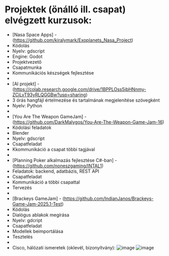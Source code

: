# Projektek (önálló ill. csapat) elvégzett kurzusok:

- [Nasa Space Apps] - (https://github.com/kiralymark/Exoplanets_Nasa_Project)
-    Kódolás
-    Nyelv: gdscript
-    Engine: Godot
-    Projektvezető
-    Csapatmunka
-    Kommunikációs készségek fejlesztése
-
- [AI projekt] - (https://colab.research.google.com/drive/1BPPLOss5jbHNnmy-ZCjLvT93yRLQGGBw?usp=sharing)
-   3 órás hangfájl értelmezése és tartalmának megjelenítése szövegként
-   Nyelv: Python
- 
- [You Are The Weapon GameJam] - (https://github.com/DarkMalygos/You-Are-The-Weapon-Game-Jam-16)
-   Kódolási feladatok
-   Blender
-   Nyelv: gdscript
-   Csapatfeladat
-   Kkommunikáció a csapat többi tagjával
-
- [Planning Poker alkalmazás fejlesztése C#-ban] - (https://github.com/noneszgaming/INTAL1)
-   Feladatok: backend, adatbázis, REST API
-   Csapatfeladat
-   Kommunikáció a többi csapattal
-   Tervezés
-  
- [Brackeys GameJam] - (https://github.com/IndianJanos/Brackeys-Game-Jam-2025.1-Test)
-   Kódolás
-   Dialógus ablakok megírása
-   Nyelv: gdcript
-   Csapatfeladat
-   Modellek beimportálása
-   Tesztelés
-
- Cisco, hálózati ismeretek (oklevél, bizonyítvány):
![image](https://github.com/user-attachments/assets/68fe597d-d734-422a-81f9-7e5027584eb1)
![image](https://github.com/user-attachments/assets/c175b3bd-015d-4fd7-a00f-a06ba52cf2c5)

